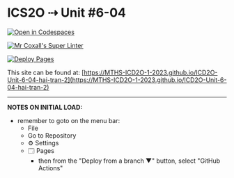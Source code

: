 # ICS2O ⇢ Unit #6-04

[![Open in Codespaces](https://classroom.github.com/assets/launch-codespace-7f7980b617ed060a017424585567c406b6ee15c891e84e1186181d67ecf80aa0.svg)](https://classroom.github.com/open-in-codespaces?assignment_repo_id=15143902)

[![Mr Coxall's Super Linter](https://github.com/MTHS-ICD2O-1-2023/ICD2O-Unit-6-04-hai-tran-2/workflows/Mr%20Coxall's%20Super%20Linter/badge.svg)](https://github.com/MTHS-ICD2O-1-2023/ICD2O-Unit-6-04-hai-tran-2/actions)

[![Deploy Pages](https://github.com/MTHS-ICD2O-1-2023/ICD2O-Unit-6-04-hai-tran-2/workflows/Deploy%20Pages/badge.svg)](https://github.com/MTHS-ICD2O-1-2023/ICD2O-Unit-6-04-hai-tran-2/actions)

This site can be found at: [https://MTHS-ICD2O-1-2023.github.io/ICD2O-Unit-6-04-hai-tran-2](https://MTHS-ICD2O-1-2023.github.io/ICD2O-Unit-6-04-hai-tran-2)

---

**NOTES ON INITIAL LOAD:**
- remember to goto on the menu bar:
  - File
  - Go to Repository
  - ⚙ Settings
  - 🗔 Pages
    - then from the "Deploy from a branch ▼" button, select "GitHub Actions"
